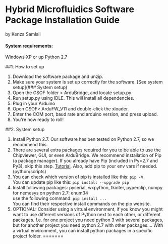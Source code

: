 # Hybrid Microfluidics Software Package Installation Guide
by Kenza Samlali

#### System requirements:
Windows XP or up
Python 2.7

##1. How to set up
1. Download the software package and unzip.
2. Make sure your system is set up correctly for the software. [See system setup](### System setup)
3. Open the GSOF folder > ArduBridge, and locate setup.py
4. Run setup.py using IDLE. This will install all dependencies.
5. Plug in your Arduino
6. Open GSOF> ArduFW_V11 and double-click the xloader.
7. Enter the COM port, baud rate and arduino version, and press upload.
8. You're now ready to roll!

##2. System setup
1. Install Python 2.7. Our software has ben tested on Python 2.7, so we recommend this.
2. There are several extra packages required for you to be able to use the Chipviewer, GUI, or even ArduBridge.
We recommend installation of Pip (a package manager). If you already have Pip (included in Py>2.7 and Py3), skip this step.
[Tutorial](https://pip.pypa.io/en/stable/installing/). Also, add pip to your env vars if needed. (python/scripts)
3. You can check which version of pip is installed like this: `pip -V` <br>
You can update pip like this: `pip install --upgrade pip`
4. Install following packages:
pyserial, wxpython, tkinter, pyperclip, numpy <br>
for nemesys on python 2.7: enum34 <br>
use the following command: `pip install ...` <br>
You can find their respective install commands on the pip website. <br>
5. OPTIONAL: Consider using a virtual environment, if you know you might want to use different versions of Python next to each other, or different packages. f.e. for one project you need python 3 with several packages, but for another project you need python 2.7 with other packages.... With a virtual environment, you can install python packages in a specific project folder.
=======

